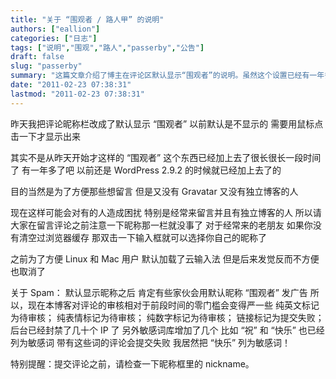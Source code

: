 ```yaml
---
title: "关于 “围观者 / 路人甲” 的说明"
authors: ["eallion"]
categories: ["日志"]
tags: ["说明","围观","路人","passerby","公告"]
draft: false
slug: "passerby"
summary: "这篇文章介绍了博主在评论区默认显示“围观者”的说明。虽然这个设置已经有一年多的历史，并且为了方便没有Gravatar和独立博客的读者留言，但对于经常留言且有独立博客的读者来说可能会感到困扰。博主还提醒读者在留言之前注意昵称框里的昵称，并指出对评论的审核有一些新的规则，例如待审核的评论包括纯英文、纯表情、纯数字和带有敏感词汇的评论。"
date: "2011-02-23 07:38:31"
lastmod: "2011-02-23 07:38:31"
---
```


昨天我把评论昵称栏改成了默认显示 “围观者”
以前默认是不显示的
需要用鼠标点击一下才显示出来

其实不是从昨天开始才这样的
“围观者” 这个东西已经加上去了很长很长一段时间了
有一年多了吧
以前还是 WordPress 2.9.2 的时候就已经加上去了的

目的当然是为了方便那些想留言
但是又没有 Gravatar 又没有独立博客的人

现在这样可能会对有的人造成困扰
特别是经常来留言并且有独立博客的人
所以请大家在留言评论之前注意一下昵称那一栏就没事了
对于经常来的老朋友
如果你没有清空过浏览器缓存
那双击一下输入框就可以选择你自己的昵称了

之前为了方便 Linux 和 Mac 用户
默认加载了云输入法
但是后来发觉反而不方便
也取消了

关于 Spam：
默认显示昵称之后
肯定有些家伙会用默认昵称 “围观者” 发广告
所以，现在本博客对评论的审核相对于前段时间的零门槛会变得严一些
纯英文标记为待审核；
纯表情标记为待审核；
纯数字标记为待审核；
链接标记为提交失败；
后台已经封禁了几十个 IP 了
另外敏感词库增加了几个
比如 “祝” 和 “快乐” 也已经列为敏感词
带有这些词的评论会提交失败
我居然把 “快乐” 列为敏感词！

特别提醒：提交评论之前，请检查一下昵称框里的 nickname。
